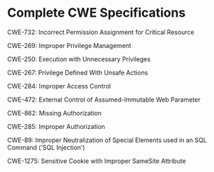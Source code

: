 

# Complete CWE Specifications

CWE-732: Incorrect Permission Assignment for Critical Resource

CWE-269: Improper Privilege Management

CWE-250: Execution with Unnecessary Privileges

CWE-267: Privilege Defined With Unsafe Actions

CWE-284: Improper Access Control

CWE-472: External Control of Assumed-Immutable Web Parameter

CWE-862: Missing Authorization

CWE-285: Improper Authorization

CWE-89: Improper Neutralization of Special Elements used in an SQL Command ('SQL Injection')

CWE-1275: Sensitive Cookie with Improper SameSite Attribute